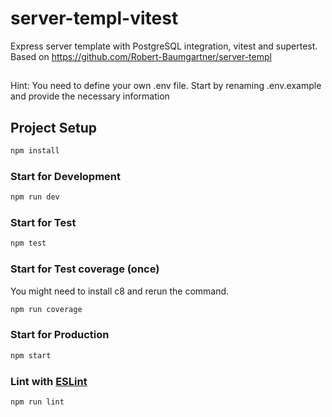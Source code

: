 # server-templ-vitest
Express server template with PostgreSQL integration, vitest and supertest.
Based on https://github.com/Robert-Baumgartner/server-templ

##
Hint: You need to define your own .env file. Start by renaming .env.example and provide the necessary information

## Project Setup

```sh
npm install
```

### Start for Development

```sh
npm run dev
```

### Start for Test 

```sh
npm test
```

### Start for Test coverage (once) 
You might need to install c8 and rerun the command.

```sh
npm run coverage
```

### Start for Production

```sh
npm start
```

### Lint with [ESLint](https://eslint.org/)

```sh
npm run lint
```

